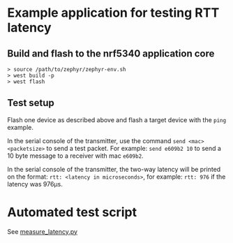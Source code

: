 # Example application for testing RTT latency

## Build and flash to the nrf5340 application core

```
> source /path/to/zephyr/zephyr-env.sh
> west build -p
> west flash
```

## Test setup
Flash one device as described above and flash a target device with the `ping` example.

In the serial console of the transmitter, use the command `send <mac> <packetsize>` to send a test packet. For example: `send e609b2 10` to send a 10 byte message to a receiver with mac `e609b2`.

In the serial console of the transmitter, the two-way latency will be printed on the format: `rtt: <latency in microseconds>`, for example: `rtt: 976` if the latency was 976μs.

# Automated test script

See [measure\_latency.py](measure_latency.py)